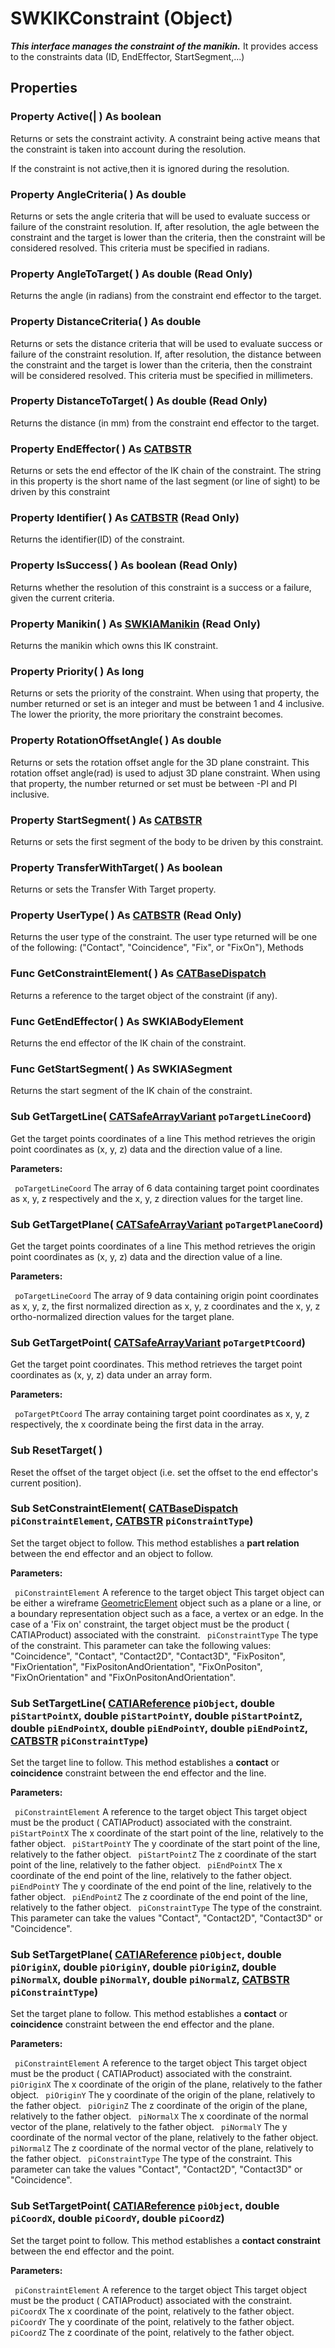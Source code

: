 # SWKIKConstraint (Object)

**_This interface manages the constraint of the manikin._**
It provides access to the constraints data (ID, EndEffector, StartSegment,...)

## Properties

### Property **Active**(| ) As boolean

   Returns or sets the constraint activity.
A constraint being active means that the constraint is taken into
account during the resolution.

If the constraint is not active,then it is ignored during the resolution.  
### Property **AngleCriteria**( ) As double

   Returns or sets the angle criteria that will be used to evaluate success or failure of the constraint resolution. If, after resolution, the agle between the constraint and the target is lower than the criteria, then the constraint will be considered resolved. This criteria must be specified in radians.  
### Property **AngleToTarget**( ) As double (Read Only)

   Returns the angle (in radians) from the constraint end effector to the target.  
### Property **DistanceCriteria**( ) As double

   Returns or sets the distance criteria that will be used to evaluate success or failure of the constraint resolution. If, after resolution, the distance between the constraint and the target is lower than the criteria, then the constraint will be considered resolved. This criteria must be specified in millimeters.  
### Property **DistanceToTarget**( ) As double (Read Only)

   Returns the distance (in mm) from the constraint end effector to the target.  
### Property **EndEffector**( ) As [CATBSTR](../System/typedef_CATBSTR_8129.md)

   Returns or sets the end effector of the IK chain of the constraint. The string in this property is the short name of the last segment (or line of sight) to be driven by this constraint  
### Property **Identifier**( ) As [CATBSTR](../System/typedef_CATBSTR_8129.md) (Read Only)

   Returns the identifier(ID) of the constraint.  
### Property **IsSuccess**( ) As boolean (Read Only)

   Returns whether the resolution of this constraint is a success or a failure, given the current criteria.  
### Property **Manikin**( ) As [SWKIAManikin](../DNBHumanModelingInterfaces/interface_SWKManikin_20702.md) (Read Only)

   Returns the manikin which owns this IK constraint.  
### Property **Priority**( ) As long

   Returns or sets the priority of the constraint.
When using that property, the number returned or set
is an integer and must be between 1 and 4 inclusive.
The lower the priority, the more prioritary the constraint becomes.  
### Property **RotationOffsetAngle**( ) As double

   Returns or sets the rotation offset angle for the 3D plane constraint.
This rotation offset angle(rad) is used to adjust 3D plane constraint.
When using that property, the number returned or set
must be between -PI and PI inclusive.

### Property **StartSegment**( ) As [CATBSTR](../System/typedef_CATBSTR_8129.md)

   Returns or sets the first segment of the body to be driven by this constraint.  
### Property **TransferWithTarget**( ) As boolean

   Returns or sets the Transfer With Target property.  
### Property **UserType**( ) As [CATBSTR](../System/typedef_CATBSTR_8129.md) (Read Only)

   Returns the user type of the constraint. The user type returned will be one of the following: ("Contact", "Coincidence", "Fix", or "FixOn"),  Methods

### Func **GetConstraintElement**( ) As [CATBaseDispatch](../System/interface_CATBaseDispatch_45333.md)

   Returns a reference to the target object of the constraint (if any).  
### Func **GetEndEffector**( ) As SWKIABodyElement

   Returns the end effector of the IK chain of the constraint.  
### Func **GetStartSegment**( ) As SWKIASegment

   Returns the start segment of the IK chain of the constraint.  
### Sub **GetTargetLine**( [CATSafeArrayVariant](../System/typedef_CATSafeArrayVariant_73843.md)  `poTargetLineCoord`)

   Get the target points coordinates of a line This method retrieves the origin point coordinates as (x, y, z) data and the direction value of a line.

**Parameters:**

` poTargetLineCoord`      The array of 6 data containing target point coordinates as x, y, z respectively and the x, y, z direction values for the target line.

### Sub **GetTargetPlane**( [CATSafeArrayVariant](../System/typedef_CATSafeArrayVariant_73843.md)  `poTargetPlaneCoord`)

   Get the target points coordinates of a line This method retrieves the origin point coordinates as (x, y, z) data and the direction value of a line.

**Parameters:**

` poTargetLineCoord`      The array of 9 data containing origin point coordinates as x, y, z, the first normalized direction as x, y, z coordinates and the x, y, z ortho-normalized direction values for the target plane.

### Sub **GetTargetPoint**( [CATSafeArrayVariant](../System/typedef_CATSafeArrayVariant_73843.md)  `poTargetPtCoord`)

   Get the target point coordinates. This method retrieves the target point coordinates as (x, y, z) data under an array form.

**Parameters:**

` poTargetPtCoord`      The array containing target point coordinates as x, y, z respectively, the x coordinate being the first data in the array.

### Sub **ResetTarget**( )

   Reset the offset of the target object (i.e. set the offset to the end effector's current position).  
### Sub **SetConstraintElement**( [CATBaseDispatch](../System/interface_CATBaseDispatch_45333.md)  `piConstraintElement`,  [CATBSTR](../System/typedef_CATBSTR_8129.md)  `piConstraintType`)

   Set the target object to follow. This method establishes a **part relation** between the end effector and an object to follow.

**Parameters:**

` piConstraintElement`      A reference to the target object
This target object can be either a wireframe
[GeometricElement](../SketcherInterfaces/interface_GeometricElement_54654.md) object such as a plane or a line, or a boundary representation object such as a face, a vertex or an edge. In the case of a 'Fix on' constraint, the target object must be the product ( CATIAProduct) associated with the constraint. ` piConstraintType`      The type of the constraint.
This parameter can take the following values: "Coincidence", "Contact", "Contact2D", "Contact3D", "FixPositon", "FixOrientation", "FixPositonAndOrientation", "FixOnPositon", "FixOnOrientation" and "FixOnPositonAndOrientation".

### Sub **SetTargetLine**( [CATIAReference](../InfInterfaces/interface_Reference_17481.md)  `piObject`,  double  `piStartPointX`,  double  `piStartPointY`,  double  `piStartPointZ`,  double  `piEndPointX`,  double  `piEndPointY`,  double  `piEndPointZ`,  [CATBSTR](../System/typedef_CATBSTR_8129.md)  `piConstraintType`)

   Set the target line to follow. This method establishes a **contact** or **coincidence** constraint between the end effector and the line.

**Parameters:**

` piConstraintElement`      A reference to the target object
This target object must be the product (
CATIAProduct) associated with the constraint. ` piStartPointX`      The x coordinate of the start point of the line, relatively to the father object.
` piStartPointY`      The y coordinate of the start point of the line, relatively to the father object.
` piStartPointZ`      The z coordinate of the start point of the line, relatively to the father object.
` piEndPointX`      The x coordinate of the end point of the line, relatively to the father object.
` piEndPointY`      The y coordinate of the end point of the line, relatively to the father object.
` piEndPointZ`      The z coordinate of the end point of the line, relatively to the father object.
` piConstraintType`      The type of the constraint.
This parameter can take the values "Contact", "Contact2D", "Contact3D" or "Coincidence".

### Sub **SetTargetPlane**( [CATIAReference](../InfInterfaces/interface_Reference_17481.md)  `piObject`,  double  `piOriginX`,  double  `piOriginY`,  double  `piOriginZ`,  double  `piNormalX`,  double  `piNormalY`,  double  `piNormalZ`,  [CATBSTR](../System/typedef_CATBSTR_8129.md)  `piConstraintType`)

   Set the target plane to follow. This method establishes a **contact** or **coincidence** constraint between the end effector and the plane.

**Parameters:**

` piConstraintElement`      A reference to the target object
This target object must be the product (
CATIAProduct) associated with the constraint. ` piOriginX`      The x coordinate of the origin of the plane, relatively to the father object.
` piOriginY`      The y coordinate of the origin of the plane, relatively to the father object.
` piOriginZ`      The z coordinate of the origin of the plane, relatively to the father object.
` piNormalX`      The x coordinate of the normal vector of the plane, relatively to the father object.
` piNormalY`      The y coordinate of the normal vector of the plane, relatively to the father object.
` piNormalZ`      The z coordinate of the normal vector of the plane, relatively to the father object.
` piConstraintType`      The type of the constraint.
This parameter can take the values "Contact", "Contact2D", "Contact3D" or "Coincidence".

### Sub **SetTargetPoint**( [CATIAReference](../InfInterfaces/interface_Reference_17481.md)  `piObject`,  double  `piCoordX`,  double  `piCoordY`,  double  `piCoordZ`)

   Set the target point to follow. This method establishes a **contact constraint** between the end effector and the point.

**Parameters:**

` piConstraintElement`      A reference to the target object
This target object must be the product (
CATIAProduct) associated with the constraint. ` piCoordX`      The x coordinate of the point, relatively to the father object.
` piCoordY`      The y coordinate of the point, relatively to the father object.
` piCoordZ`      The z coordinate of the point, relatively to the father object.